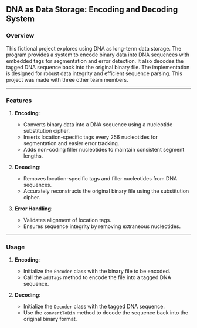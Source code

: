 ## DNA as Data Storage: Encoding and Decoding System

### Overview
This fictional project explores using DNA as long-term data storage. The program provides a system to encode binary data into DNA sequences with embedded tags for segmentation and error detection. It also decodes the tagged DNA sequence back into the original binary file. The implementation is designed for robust data integrity and efficient sequence parsing. This project was made with three other team members. 

---

### Features
1. **Encoding**:
   - Converts binary data into a DNA sequence using a nucleotide substitution cipher.
   - Inserts location-specific tags every 256 nucleotides for segmentation and easier error tracking.
   - Adds non-coding filler nucleotides to maintain consistent segment lengths.

2. **Decoding**:
   - Removes location-specific tags and filler nucleotides from DNA sequences.
   - Accurately reconstructs the original binary file using the substitution cipher.

3. **Error Handling**:
   - Validates alignment of location tags.
   - Ensures sequence integrity by removing extraneous nucleotides.

---

### Usage
1. **Encoding**:
   - Initialize the `Encoder` class with the binary file to be encoded.
   - Call the `addTags` method to encode the file into a tagged DNA sequence.

2. **Decoding**:
   - Initialize the `Decoder` class with the tagged DNA sequence.
   - Use the `convertToBin` method to decode the sequence back into the original binary format.
